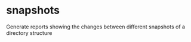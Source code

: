 # snapshots
Generate reports showing the changes between different snapshots of a directory structure
